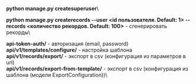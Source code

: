 ﻿**python manage.py createsuperuser**\

**python manage.py createrecords --user <id пользователя. Default: 1> --records <количество рекордов. Default: 100>** - сгенерировать рекорды\

**api-token-auth/** - авторизация (email, password)\
**api/v1/templates/configure/** - настройка шаблона\
**api/v1/records/export/** - экспорт в csv (конфигурация из параметров в url)\
**api/v1/records/export-from-template/** - экспорт в csv (конфигурация из шаблона (модели ExportConfiguration))\
